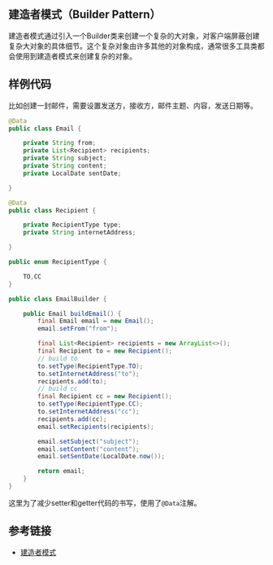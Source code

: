 <!--
date: 2021-12-08T22:34:12+08:00
lastmod: 2021-12-20T22:34:12+08:00
-->
## 建造者模式（Builder Pattern）

建造者模式通过引入一个Builder类来创建一个复杂的大对象，对客户端屏蔽创建复杂大对象的具体细节。这个复杂对象由许多其他的对象构成，通常很多工具类都会使用到建造者模式来创建复杂的对象。

## 样例代码

比如创建一封邮件，需要设置发送方，接收方，邮件主题、内容，发送日期等。

```java
@Data
public class Email {

    private String from;
    private List<Recipient> recipients;
    private String subject;
    private String content;
    private LocalDate sentDate;

}

@Data
public class Recipient {

    private RecipientType type;
    private String internetAddress;

}

public enum RecipientType {

    TO,CC
}

public class EmailBuilder {

    public Email buildEmail() {
        final Email email = new Email();
        email.setFrom("from");

        final List<Recipient> recipients = new ArrayList<>();
        final Recipient to = new Recipient();
        // build to
        to.setType(RecipientType.TO);
        to.setInternetAddress("to");
        recipients.add(to);
        // build cc
        final Recipient cc = new Recipient();
        to.setType(RecipientType.CC);
        to.setInternetAddress("cc");
        recipients.add(cc);
        email.setRecipients(recipients);

        email.setSubject("subject");
        email.setContent("content");
        email.setSentDate(LocalDate.now());

        return email;
    }
}
```

这里为了减少setter和getter代码的书写，使用了`@Data`注解。

## 参考链接

* [建造者模式](https://www.runoob.com/design-pattern/builder-pattern.html)